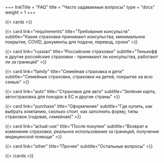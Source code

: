 +++
linkTitle = "FAQ"
title = "Часто задаваемые вопросы"
type = "docs"
weight = 1
+++

{{< cards >}}

  {{< card link="requirements" title="Требования консульств" subtitle="Какие страховки принимают консульства, минимальное покрытие, COVID, документы для подачи, перевод, сроки" >}}

  {{< card link="russian" title="Российские страховки" subtitle="Тинькофф и другие российские страховки - принимают ли консульства, работают ли за границей" >}}

  {{< card link="family" title="Семейная страховка и дети" subtitle="Семейные страховки, страховки на детей, покрытие на всю семью" >}}

  {{< card link="auto" title="Страховки для авто" subtitle="Зелёная карта, автостраховка для поездок в ЕС и другие страны" >}}

  {{< card link="purchase" title="Оформление" subtitle="Где купить, как выбрать компанию, сколько стоит, как заполнить форму, типы страховок (годовая, семейная)" >}}

  {{< card link="actual-use" title="После покупки" subtitle="Возврат и изменение страховки, реальное использование за границей, получение медицинской помощи" >}}

  {{< card link="other" title="Прочее" subtitle="Остальные вопросы" >}}

{{< /cards >}}